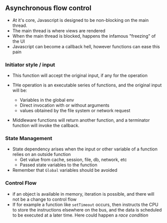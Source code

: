 ## Asynchronous flow control

- At it's core, Javascript is designed to be non-blocking on the main thread.
- The main thread is where views are rendered
- When the main thread is blocked, happens the infamous "freezing" of the UI
- Javascript can become a callback hell, however functions can ease this pain

### Initiator style / input

- This function will accept the original input, if any for the operation
- THe operation is an executable series of functions, and the original input will be:

  - Variables in the global env
  - Direct invocation with or without arguments
  - values obtained by the file system or network request

- Middleware functions will return another function, and a terminator function will invoke the callback.

### State Management

- State dependency arises when the input or other variable of a function relies on an outside function
  - Get value from cache, session, file, db, network, etc
  - Passed state variables to the function
- Remember that `Global` variables should be avoided

### Control Flow

- if an object is available in memory, iteration is possible, and there will not be a change to control flow
- If for example a function like `setTimeout` occurs, then instructs the CPU to store the instructions elsewhere on the bus, and the data is scheduled to be executed at a later time. Here could happen a _race condition_
